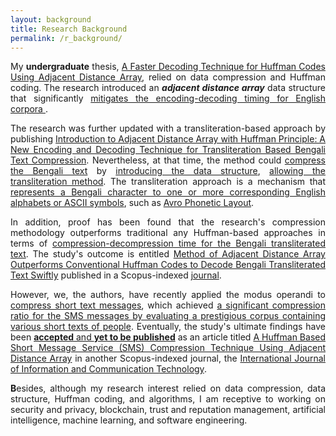 ```yaml
---
layout: background
title: Research Background
permalink: /r_background/
---
```


<p style="text-align: justify">
My <b>undergraduate</b> thesis, <a href='https://link.springer.com/chapter/10.1007/978-981-15-3607-6_25'>A Faster Decoding Technique for Huffman Codes Using Adjacent Distance Array</a>, relied on data compression and Huffman coding. The research introduced an <em><b>adjacent distance array</b></em> data structure that significantly <u>mitigates the encoding-decoding timing for English corpora </u>.
</p>

<p style="text-align: justify">
The research was further updated with a transliteration-based approach by publishing <a href='https://link.springer.com/chapter/10.1007/978-981-33-4299-6_45'>Introduction to Adjacent Distance Array with Huffman Principle: A New Encoding and Decoding Technique for Transliteration Based Bengali Text Compression</a>. Nevertheless, at that time, the method could <u>compress the Bengali text</u> by <u>introducing the data structure</u>, <u>allowing the transliteration method</u>. The transliteration approach is a mechanism that <u>represents a Bengali character to one or more corresponding English alphabets or ASCII symbols</u>, such as <a href='https://www.omicronlab.com/avro-keyboard.html'>Avro Phonetic Layout</a>.
</p>

<p style="text-align: justify">
In addition, proof has been found that the research's compression methodology outperforms traditional any Huffman-based approaches in terms of <u>compression-decompression time for the Bengali transliterated text</u>. The study's outcome is entitled <a href='https://journal.uob.edu.bh/handle/123456789/4498'>Method of Adjacent Distance Array Outperforms Conventional Huffman Codes to Decode Bengali Transliterated Text Swiftly</a> published in a Scopus-indexed <a href='https://journal.uob.edu.bh/handle/123456789/12?id=about'>journal</a>.
</p>

<p style="text-align: justify">
However, we, the authors, have recently applied the modus operandi to <u>compress short text messages</u>, which achieved <u>a significant compression ratio for the SMS messages by evaluating a prestigious corpus containing various short texts of people</u>. Eventually, the study's ultimate findings have been <a href='https://www.indersciencesubmissions.com/track/index.php?action=submissiondetails&intSubmissionId=104885'><b>accepted</b> and <b>yet to be published</b></a> as an article titled <a href='https://www.inderscience.com/info/ingeneral/forthcoming.php?jcode=ijict#111512'>A Huffman Based Short Message Service (SMS) Compression Technique Using Adjacent Distance Array</a> in another Scopus-indexed journal, the <a href='https://www.inderscience.com/jhome.php?jcode=ijict'>International Journal of Information and Communication Technology</a>.
</p>

<p style="text-align: justify">
<b>B</b>esides, although my research interest relied on data compression, data structure, Huffman coding, and algorithms, I am receptive to working on security and privacy, blockchain, trust and reputation management, artificial intelligence, machine learning, and software engineering. </p>